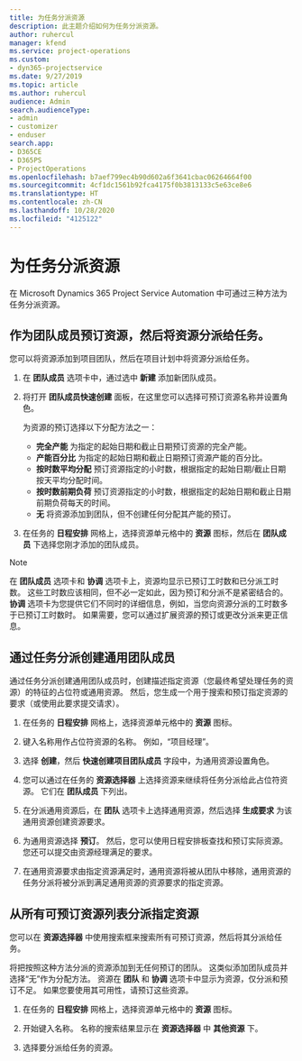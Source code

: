 ```yaml
---
title: 为任务分派资源
description: 此主题介绍如何为任务分派资源。
author: ruhercul
manager: kfend
ms.service: project-operations
ms.custom:
- dyn365-projectservice
ms.date: 9/27/2019
ms.topic: article
ms.author: ruhercul
audience: Admin
search.audienceType:
- admin
- customizer
- enduser
search.app:
- D365CE
- D365PS
- ProjectOperations
ms.openlocfilehash: b7aef799ec4b90d602a6f3641cbac06264664f00
ms.sourcegitcommit: 4cf1dc1561b92fca4175f0b3813133c5e63ce8e6
ms.translationtype: HT
ms.contentlocale: zh-CN
ms.lasthandoff: 10/28/2020
ms.locfileid: "4125122"
---
```

# <a name="assign-a-resource-to-a-task"></a>为任务分派资源

在 Microsoft Dynamics 365 Project Service Automation 中可通过三种方法为任务分派资源。

## <a name="book-a-resource-as-a-team-member-and-then-assign-the-resource-to-a-task"></a>作为团队成员预订资源，然后将资源分派给任务。

您可以将资源添加到项目团队，然后在项目计划中将资源分派给任务。

1. 在 **团队成员** 选项卡中，通过选中 **新建** 添加新团队成员。 

2. 将打开 **团队成员快速创建** 面板，在这里您可以选择可预订资源名称并设置角色。 

    为资源的预订选择以下分配方法之一：

    - **完全产能** 为指定的起始日期和截止日期预订资源的完全产能。
    - **产能百分比** 为指定的起始日期和截止日期预订资源产能的百分比。
    - **按时数平均分配** 预订资源指定的小时数，根据指定的起始日期/截止日期按天平均分配时间。
    - **按时数前期负荷** 预订资源指定的小时数，根据指定的起始日期和截止日期前期负荷每天的时间。
    - **无** 将资源添加到团队，但不创建任何分配其产能的预订。

3. 在任务的 **日程安排** 网格上，选择资源单元格中的 **资源** 图标，然后在 **团队成员** 下选择您刚才添加的团队成员。 

> [!NOTE]
> 在 **团队成员** 选项卡和 **协调** 选项卡上，资源均显示已预订工时数和已分派工时数。 这些工时数应该相同，但不必一定如此，因为预订和分派不是紧密结合的。 **协调** 选项卡为您提供它们不同时的详细信息，例如，当您向资源分派的工时数多于已预订工时数时。 如果需要，您可以通过扩展资源的预订或更改分派来更正信息。

## <a name="create-a-generic-team-member-through-task-assignment"></a>通过任务分派创建通用团队成员

通过任务分派创建通用团队成员时，创建描述指定资源（您最终希望处理任务的资源）的特征的占位符或通用资源。 然后，您生成一个用于搜索和预订指定资源的要求（或使用此要求提交请求）。

1. 在任务的 **日程安排** 网格上，选择资源单元格中的 **资源** 图标。

2. 键入名称用作占位符资源的名称。 例如，“项目经理”。

3. 选择 **创建**，然后 **快速创建项目团队成员** 字段中，为通用资源设置角色。

4. 您可以通过在任务的 **资源选择器** 上选择资源来继续将任务分派给此占位符资源。 它们在 **团队成员** 下列出。

5. 在分派通用资源后，在 **团队** 选项卡上选择通用资源，然后选择 **生成要求** 为该通用资源创建资源要求。

6. 为通用资源选择 **预订**。 然后，您可以使用日程安排板查找和预订实际资源。 您还可以提交由资源经理满足的要求。

7. 在通用资源要求由指定资源满足时，通用资源将被从团队中移除，通用资源的任务分派将被分派到满足通用资源的资源要求的指定资源。

## <a name="assign-a-named-resource-from-the-list-of-all-bookable-resources"></a>从所有可预订资源列表分派指定资源

您可以在 **资源选择器** 中使用搜索框来搜索所有可预订资源，然后将其分派给任务。

将把按照这种方法分派的资源添加到无任何预订的团队。 这类似添加团队成员并选择“无”作为分配方法。 资源在 **团队** 和 **协调** 选项卡中显示为资源，仅分派和预订不足。 如果您要使用其可用性，请预订这些资源。

1. 在任务的 **日程安排** 网格上，选择资源单元格中的 **资源** 图标。

2. 开始键入名称。 名称的搜索结果显示在 **资源选择器** 中 **其他资源** 下。

3. 选择要分派给任务的资源。

